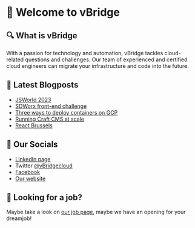# 👋 Welcome to vBridge

## 🔍 What is vBridge

With a passion for technology and automation, vBridge tackles cloud-related questions and challenges.
Our team of experienced and certified cloud engineers can migrate your infrastructure and code into the future.

## 📝 Latest Blogposts

<!-- BLOG-POST-LIST:START -->
- [JSWorld 2023](https://www.vbridge.eu/blog/20230208-jsworld/)
- [SDWorx front-end challenge](https://www.vbridge.eu/blog/20230216-sdworx/)
- [Three ways to deploy containers on GCP](https://www.vbridge.eu/blog/20230213-three-ways-to-deploy-containers/)
- [Running Craft CMS at scale](https://www.vbridge.eu/blog/20221206-craft-serverless/)
- [React Brussels](https://www.vbridge.eu/blog/20221014-react-brussels/)
<!-- BLOG-POST-LIST:END -->

## 🔗 Our Socials

- [LinkedIn page](<https://www.linkedin.com/company/vbridgecloud/>)
- Twitter [@vBridgecloud](<https://www.twitter.com/vbridgecloud>)
- [Facebook](<https://www.facebook.com/vbridgecloud/>)
- [Our website](<https://www.vbridge.eu>)

## 👀 Looking for a job?

Maybe take a look on [our job page](<https://www.vbridge.eu/jobs>), maybe we have an opening for your dreamjob!
